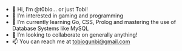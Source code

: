 - 👋 Hi, I’m @t0bio... or just Tobi!
- 👀 I’m interested in gaming and programming
- 🌱 I’m currently learning Go, CSS, Prolog and mastering the use of Database Systems like MySQL
- 💞️ I’m looking to collaborate on generally anything!
- 📫 You can reach me at tobiogunbi@gmail.com

<!---
thedeadsredemption/thedeadsredemption is a ✨ special ✨ repository because its `README.md` (this file) appears on your GitHub profile.
You can click the Preview link to take a look at your changes.
--->
